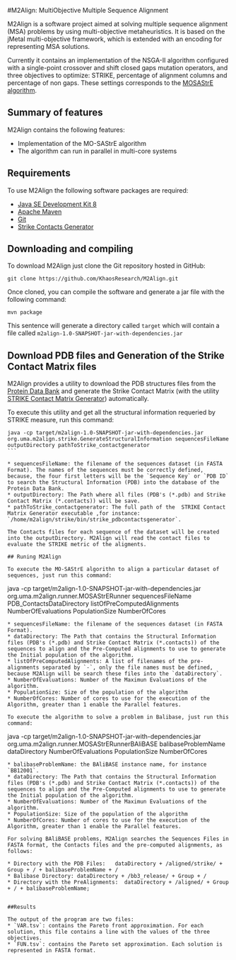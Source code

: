 #M2Align: MultiObjective Multiple Sequence Alignment

M2Align is a software project aimed at solving multiple sequence alignment (MSA) problems by using multi-objective metaheuristics. It is based on the jMetal multi-objective framework, which is extended with an encoding for representing MSA solutions. 

Currently it contains an implementation of the NSGA-II algorithm configured with a single-point crossover and shift closed gaps mutation operators, and three objectives to optimize: STRIKE, percentage of alignment columns and percentage of non gaps. These settings corresponds to the [MOSAStrE algorithm](http://bioinformatics.oxfordjournals.org/content/early/2013/06/21/bioinformatics.btt360.abstract). 

## Summary of features
M2Align contains the following features:
* Implementation of the MO-SAStrE algorithm
* The algorithm can run in parallel in multi-core systems

## Requirements
To use M2Align the following software packages are required:
* [Java SE Development Kit 8](http://www.oracle.com/technetwork/java/javase/downloads/jdk8-downloads-2133151.html?ssSourceSiteId=otnes)
* [Apache Maven](https://maven.apache.org/)
* [Git](https://git-scm.com/)
* [Strike Contacts Generator](https://github.com/cristianzambrano/strikeContactGenerator)

## Downloading and compiling
To download M2Align just clone the Git repository hosted in GitHub:
```
git clone https://github.com/KhaosResearch/M2Align.git
```
Once cloned, you can compile the software and generate a jar file with the following command:
```
mvn package
```
This sentence will generate a directory called `target` which will contain a file called `m2align-1.0-SNAPSHOT-jar-with-dependencies.jar`

## Download PDB files and Generation of the Strike Contact Matrix files

M2Align provides a utility to download the PDB structures files from the [Protein Data Bank](http://www.rcsb.org) and generate the Strike Contact Matrix (with the utility [STRIKE Contact Matrix Generator](https://github.com/cristianzambrano/strikeContactGenerator)) automatically. 

To execute this utility and get all the structural information requeried by STRIKE measure, run this command:

````
java -cp target/m2align-1.0-SNAPSHOT-jar-with-dependencies.jar org.uma.m2align.strike.GenerateStructuralInformation sequencesFileName outputDirectory pathToStrike_contactgenerator
```

* sequencesFileName: the filename of the sequences dataset (in FASTA Format). The names of the sequences must be correctly defined, because, the four first letters will be the `Sequence Key` or `PDB ID` to search the Structural Information (PDB) into the database of the Protein Data Bank.
* outputDirectory: The Path where all files (PDB's (*.pdb) and Strike Contact Matrix (*.contacts)) will be save.
* pathToStrike_contactgenerator: The full path of the  STRIKE Contact Matrix Generator executable ,for instance: `/home/m2align/strike/bin/strike_pdbcontactsgenerator`.

The Contacts files for each sequence of the dataset will be created into the outputDirectory. M2Align will read the contact files to evaluate the STRIKE metric of the aligments. 

## Runing M2Align

To execute the MO-SAStrE algorithn to align a particular dataset of sequences, just run this command:

````
java -cp target/m2align-1.0-SNAPSHOT-jar-with-dependencies.jar org.uma.m2align.runner.MOSAStrERunner sequencesFileName PDB_ContactsDataDirectory listOfPreComputedAlignments NumberOfEvaluations PopulationSize NumberOfCores
```
* sequencesFileName: the filename of the sequences dataset (in FASTA Format).
* dataDirectory: The Path that contains the Structural Information files (PDB's (*.pdb) and Strike Contact Matrix (*.contacts)) of the sequences to align and the Pre-Computed alignments to use to generate the Initial population of the algorithm.  
* listOfPreComputedAlignments: A list of filenames of the pre-alignments separated by `-`, only the file names must be defined, because M2Align will be search these files into the `dataDirectory`.
* NumberOfEvaluations: Number of the Maximun Evaluations of the algorithm.
* PopulationSize: Size of the population of the algorithm
* NumberOfCores: Number of cores to use for the execution of the Algorithm, greater than 1 enable the Parallel features.

To execute the algorithm to solve a problem in Balibase, just run this command:

````
java -cp target/m2align-1.0-SNAPSHOT-jar-with-dependencies.jar org.uma.m2align.runner.MOSAStrERunnerBAliBASE balibaseProblemName dataDirectory NumberOfEvaluations PopulationSize NumberOfCores
```
* balibaseProblemName: the BAliBASE instance name, for instance `BB12001`. 
* dataDirectory: The Path that contains the Structural Information files (PDB's (*.pdb) and Strike Contact Matrix (*.contacts)) of the sequences to align and the Pre-Computed alignments to use to generate the Initial population of the algorithm.  
* NumberOfEvaluations: Number of the Maximun Evaluations of the algorithm.
* PopulationSize: Size of the population of the algorithm
* NumberOfCores: Number of cores to use for the execution of the Algorithm, greater than 1 enable the Parallel features.

For solving BAliBASE problems, M2Align searches the Sequences Files in FASTA format, the Contacts files and the pre-computed alignments, as follows:

* Directory with the PDB Files:   dataDirectory + /aligned/strike/ + Group + / + balibaseProblemName + /
* Balibase Directory: dataDirectory + /bb3_release/ + Group + /
* Directory with the PreAlignments:  dataDirectory + /aligned/ + Group + / + balibaseProblemName;


##Results 

The output of the program are two files:
* `VAR.tsv`: contains the Pareto front approximation. For each solution, this file contains a line with the values of the three objectives.
* `FUN.tsv`: contains the Pareto set approximation. Each solution is represented in FASTA format.



